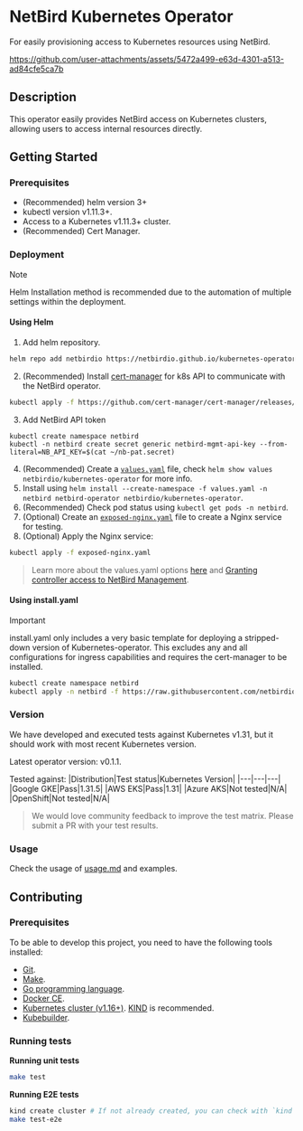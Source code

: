 # NetBird Kubernetes Operator
For easily provisioning access to Kubernetes resources using NetBird.

https://github.com/user-attachments/assets/5472a499-e63d-4301-a513-ad84cfe5ca7b

## Description

This operator easily provides NetBird access on Kubernetes clusters, allowing users to access internal resources directly.

## Getting Started

### Prerequisites
- (Recommended) helm version 3+
- kubectl version v1.11.3+.
- Access to a Kubernetes v1.11.3+ cluster.
- (Recommended) Cert Manager.


### Deployment
> [!NOTE]
> Helm Installation method is recommended due to the automation of multiple settings within the deployment.

#### Using Helm

1. Add helm repository.
```sh
helm repo add netbirdio https://netbirdio.github.io/kubernetes-operator
```
2. (Recommended) Install [cert-manager](https://cert-manager.io/docs/installation/#default-static-install) for k8s API to communicate with the NetBird operator.
```sh
kubectl apply -f https://github.com/cert-manager/cert-manager/releases/download/v1.17.0/cert-manager.yaml
```
3. Add NetBird API token
```shell
kubectl create namespace netbird
kubectl -n netbird create secret generic netbird-mgmt-api-key --from-literal=NB_API_KEY=$(cat ~/nb-pat.secret)
```
4. (Recommended) Create a [`values.yaml`](examples/ingress/values.yaml) file, check `helm show values netbirdio/kubernetes-operator` for more info.
5. Install using `helm install --create-namespace -f values.yaml -n netbird netbird-operator netbirdio/kubernetes-operator`.
6. (Recommended) Check pod status using `kubectl get pods -n netbird`.
6. (Optional) Create an [`exposed-nginx.yaml`](examples/ingress/exposed-nginx.yaml) file to create a Nginx service for testing.
7. (Optional) Apply the Nginx service:
```sh
kubectl apply -f exposed-nginx.yaml
```

> Learn more about the values.yaml options [here](helm/kubernetes-operator/values.yaml) and  [Granting controller access to NetBird Management](docs/usage.md#granting-controller-access-to-netbird-management).
#### Using install.yaml

> [!IMPORTANT]
> install.yaml only includes a very basic template for deploying a stripped-down version of Kubernetes-operator.
> This excludes any and all configurations for ingress capabilities and requires the cert-manager to be installed.

```sh
kubectl create namespace netbird
kubectl apply -n netbird -f https://raw.githubusercontent.com/netbirdio/kubernetes-operator/refs/heads/main/manifests/install.yaml
```

### Version
We have developed and executed tests against Kubernetes v1.31, but it should work with most recent Kubernetes version.

Latest operator version: v0.1.1.

Tested against:
|Distribution|Test status|Kubernetes Version|
|---|---|---|
|Google GKE|Pass|1.31.5|
|AWS EKS|Pass|1.31|
|Azure AKS|Not tested|N/A|
|OpenShift|Not tested|N/A|

> We would love community feedback to improve the test matrix. Please submit a PR with your test results.

### Usage

Check the usage of [usage.md](docs/usage.md) and examples.

## Contributing

### Prerequisites

To be able to develop this project, you need to have the following tools installed:

- [Git](https://git-scm.com/).
- [Make](https://www.gnu.org/software/make/).
- [Go programming language](https://golang.org/dl/).
- [Docker CE](https://www.docker.com/community-edition).
- [Kubernetes cluster (v1.16+)](https://kubernetes.io/docs/setup/). [KIND](https://github.com/kubernetes-sigs/kind) is recommended.
- [Kubebuilder](https://book.kubebuilder.io/).

### Running tests

**Running unit tests**
```sh
make test
```

**Running E2E tests**
```sh
kind create cluster # If not already created, you can check with `kind get clusters`
make test-e2e
```